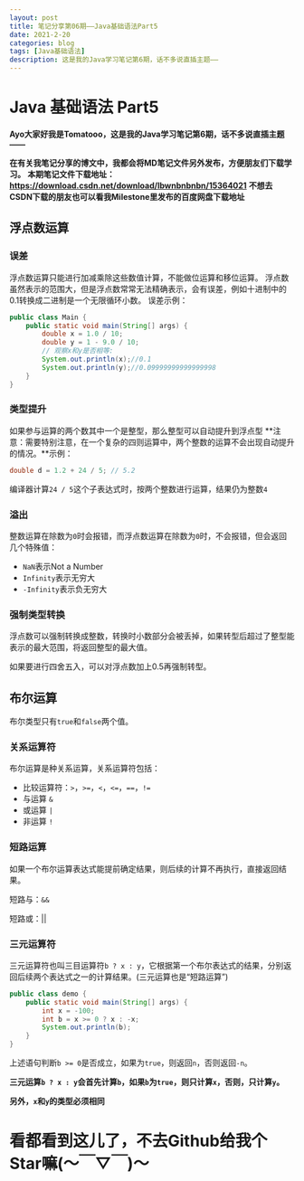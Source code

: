 ```yaml
---
layout: post
title: 笔记分享第06期——Java基础语法Part5
date: 2021-2-20
categories: blog
tags: [Java基础语法]
description: 这是我的Java学习笔记第6期，话不多说直插主题——
---
```


# Java 基础语法 Part5

**Ayo大家好我是Tomatooo，这是我的Java学习笔记第6期，话不多说直插主题——**

**在有关我笔记分享的博文中，我都会将MD笔记文件另外发布，方便朋友们下载学习。**
**本期笔记文件下载地址：https://download.csdn.net/download/lbwnbnbnbn/15364021**
**不想去CSDN下载的朋友也可以看我Milestone里发布的百度网盘下载地址**

## 浮点数运算
### 误差
浮点数运算只能进行加减乘除这些数值计算，不能做位运算和移位运算。
浮点数虽然表示的范围大，但是浮点数常常无法精确表示，会有误差，例如十进制中的0.1转换成二进制是一个无限循环小数。
误差示例：
```java
public class Main {
    public static void main(String[] args) {
        double x = 1.0 / 10;
        double y = 1 - 9.0 / 10;
        // 观察x和y是否相等:
        System.out.println(x);//0.1
        System.out.println(y);//0.09999999999999998
    }
}
```
### 类型提升
如果参与运算的两个数其中一个是整型，那么整型可以自动提升到浮点型
**注意：需要特别注意，在一个复杂的四则运算中，两个整数的运算不会出现自动提升的情况。**示例：
```java
double d = 1.2 + 24 / 5; // 5.2
```
编译器计算`24 / 5`这个子表达式时，按两个整数进行运算，结果仍为整数`4`
### 溢出
整数运算在除数为`0`时会报错，而浮点数运算在除数为`0`时，不会报错，但会返回几个特殊值：

- `NaN`表示Not a Number
- `Infinity`表示无穷大
- `-Infinity`表示负无穷大
### 强制类型转换

浮点数可以强制转换成整数，转换时小数部分会被丢掉，如果转型后超过了整型能表示的最大范围，将返回整型的最大值。

如果要进行四舍五入，可以对浮点数加上0.5再强制转型。

## 布尔运算

布尔类型只有`true`和`false`两个值。

### 关系运算符

布尔运算是种关系运算，关系运算符包括：

- 比较运算符：`>`，`>=`，`<`，`<=`，`==`，`!=`
- 与运算 `&`
- 或运算 `|`
- 非运算 `!`

### 短路运算

如果一个布尔运算表达式能提前确定结果，则后续的计算不再执行，直接返回结果。

短路与：`&&`

短路或：||

### 三元运算符

三元运算符也叫三目运算符`b ? x : y`，它根据第一个布尔表达式的结果，分别返回后续两个表达式之一的计算结果。(三元运算也是“短路运算”)

```java
public class demo {
    public static void main(String[] args) {
        int x = -100;
        int b = x >= 0 ? x : -x;
        System.out.println(b);
    }
}

```

上述语句判断`b >= 0`是否成立，如果为`true`，则返回`n`，否则返回`-n`。

**三元运算`b ? x : y`会首先计算`b`，如果`b`为`true`，则只计算`x`，否则，只计算`y`。**

**另外，`x`和`y`的类型必须相同**

# 看都看到这儿了，不去Github给我个Star嘛(～￣▽￣)～

